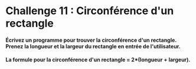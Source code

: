 # Challenge 11 : Circonférence d'un rectangle

#### Écrivez un programme pour trouver la circonférence d'un rectangle. Prenez la longueur et la largeur du rectangle en entrée de l'utilisateur.
#### La formule pour la circonférence d'un rectangle = 2*(longueur + largeur).

